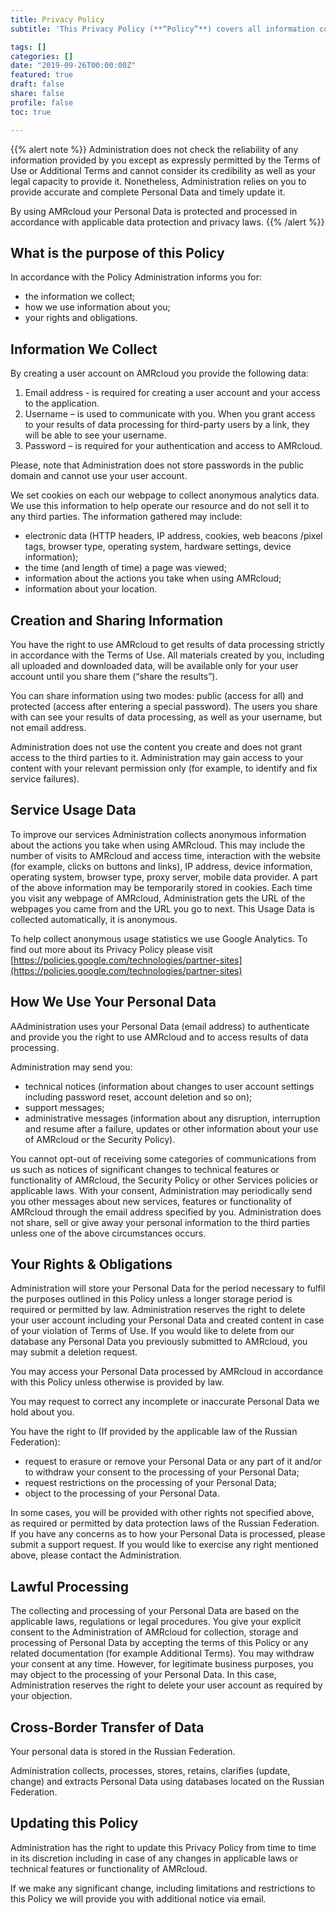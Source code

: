 ```yaml
---
title: Privacy Policy
subtitle: 'This Privacy Policy (**“Policy”**) covers all information collected from you through AMRcloud.net and/or app.AMRcloud.net (**“AMRcloud”**), including Personal Data as defined under applicable law (“**Personal Data**”).'

tags: []
categories: []
date: "2019-09-26T00:00:00Z"
featured: true
draft: false
share: false
profile: false
toc: true

---
```


{{% alert note %}}
Administration does not check the reliability of any information provided by you except as expressly permitted by the Terms of Use or Additional Terms and cannot consider its credibility as well as your legal capacity to provide it. Nonetheless, Administration relies on you to provide accurate and complete Personal Data and timely update it. 

By using AMRcloud your Personal Data is protected and processed in accordance with applicable data protection and privacy laws. 
{{% /alert %}}


## What is the purpose of this Policy

In accordance with the Policy Administration informs you for:

- the information we collect;
- how we use information about you;
- your rights and obligations.

## Information We Collect 

By creating a user account on AMRcloud you provide the following data:

1.	Email address - is required for creating a user account and your access to the application. 
2.	Username – is used to communicate with you. When you grant access to your results of data processing for third-party users by a link, they will be able to see your username.
3.	Password – is required for your authentication and access to AMRcloud. 

Please, note that Administration does not store passwords in the public domain and cannot use your user account. 

We set cookies on each our webpage to collect anonymous analytics data. We use this information to help operate our resource and do not sell it to any third parties. The information gathered may include: 

- electronic data (HTTP headers, IP address, cookies, web beacons /pixel tags, browser type, operating system, hardware settings, device information);
- the time (and length of time) a page was viewed;
- information about the actions you take when using AMRcloud;
- information about your location.

## Creation and Sharing Information

You have the right to use AMRcloud to get results of data processing strictly in accordance with the Terms of Use. All materials created by you, including all uploaded and downloaded data, will be available only for your user account until you share them (“share the results”).

You can share information using two modes: public (access for all) and protected (access after entering a special password). The users you share with can see your results of data processing, as well as your username, but not email address. 

Administration does not use the content you create and does not grant access to the third parties to it. Administration may gain access to your content with your relevant permission only (for example, to identify and fix service failures).

## Service Usage Data

To improve our services Administration collects anonymous information about the actions you take when using AMRcloud. This may include the number of visits to AMRcloud and access time, interaction with the website (for example, clicks on buttons and links), IP address, device information, operating system, browser type, proxy server, mobile data provider.  A part of the above information may be temporarily stored in cookies. Each time you visit any webpage of AMRcloud, Administration gets the URL of the webpages you came from and the URL you go to next. This Usage Data is collected automatically, it is anonymous.

To help collect anonymous usage statistics we use Google Analytics. To find out more about its Privacy Policy please visit [https://policies.google.com/technologies/partner-sites](https://policies.google.com/technologies/partner-sites)

## How We Use Your Personal Data 

АAdministration uses your Personal Data (email address) to authenticate and provide you the right to use AMRcloud and to access results of data processing.

Administration may send you: 

- technical notices (information about changes to user account settings including password reset, account deletion and so on); 
- support messages; 
- administrative messages (information about any disruption, interruption and resume after a failure, updates or other information about your use of AMRcloud or the Security Policy).

You cannot opt-out of receiving some categories of communications from us such as notices of significant changes to technical features or functionality of AMRcloud, the Security Policy or other Services policies or applicable laws. With your consent, Administration may periodically send you other messages about new services, features or functionality of AMRcloud through the email address specified by you.
Administration does not share, sell or give away your personal information to the third parties unless one of the above circumstances occurs.

## Your Rights & Obligations

Administration will store your Personal Data for the period necessary to fulfil the purposes outlined in this Policy unless a longer storage period is required or permitted by law. Administration reserves the right to delete your user account including your Personal Data and created content in case of your violation of Terms of Use. If you would like to delete from our database any Personal Data you previously submitted to AMRcloud, you may submit a deletion request. 

You may access your Personal Data processed by AMRcloud in accordance with this Policy unless otherwise is provided by law.

You may request to correct any incomplete or inaccurate Personal Data we hold about you.

You have the right to (If provided by the applicable law of the Russian Federation):

- request to erasure or remove your Personal Data or any part of it and/or to withdraw your consent to the processing of your Personal Data;
- request restrictions on the processing of your Personal Data; 
- object to the processing of your Personal Data.

In some cases, you will be provided with other rights not specified above, as required or permitted by data protection laws of the Russian Federation.
If you have any concerns as to how your Personal Data is processed, please submit a support request. If you would like to exercise any right mentioned above, please contact the Administration.

## Lawful Processing 

The collecting and processing of your Personal Data are based on the applicable laws, regulations or legal procedures. You give your explicit consent to the Administration of AMRcloud for collection, storage and processing of Personal Data by accepting the terms of this Policy or any related documentation (for example Additional Terms). You may withdraw your consent at any time. However, for legitimate business purposes, you may object to the processing of your Personal Data. In this case, Administration reserves the right to delete your user account as required by your objection. 

## Cross-Border Transfer of Data

Your personal data is stored in the Russian Federation.

Administration collects, processes, stores, retains, clarifies (update, change) and extracts Personal Data using databases located on the Russian Federation.

## Updating this Policy

Administration has the right to update this Privacy Policy from time to time in its discretion including in case of any changes in applicable laws or technical features or functionality of AMRcloud.

If we make any significant change, including limitations and restrictions to this Policy we will provide you with additional notice via email.